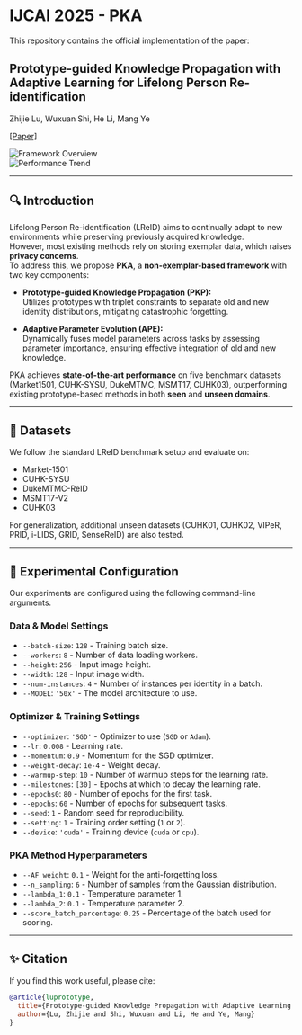 # IJCAI 2025 - PKA

This repository contains the official implementation of the paper:

## Prototype-guided Knowledge Propagation with Adaptive Learning for Lifelong Person Re-identification  
Zhijie Lu, Wuxuan Shi, He Li, Mang Ye

[[Paper]](./ijcai2025.pdf)

![Framework Overview](./pic1.png)  
![Performance Trend](./pic2.png)

---

## 🔍 Introduction
Lifelong Person Re-identification (LReID) aims to continually adapt to new environments while preserving previously acquired knowledge.  
However, most existing methods rely on storing exemplar data, which raises **privacy concerns**.  
To address this, we propose **PKA**, a **non-exemplar-based framework** with two key components:

- **Prototype-guided Knowledge Propagation (PKP):**  
  Utilizes prototypes with triplet constraints to separate old and new identity distributions, mitigating catastrophic forgetting.  

- **Adaptive Parameter Evolution (APE):**  
  Dynamically fuses model parameters across tasks by assessing parameter importance, ensuring effective integration of old and new knowledge.

PKA achieves **state-of-the-art performance** on five benchmark datasets (Market1501, CUHK-SYSU, DukeMTMC, MSMT17, CUHK03), outperforming existing prototype-based methods in both **seen** and **unseen domains**.

---

## 📂 Datasets
We follow the standard LReID benchmark setup and evaluate on:
- Market-1501
- CUHK-SYSU
- DukeMTMC-ReID
- MSMT17-V2
- CUHK03  

For generalization, additional unseen datasets (CUHK01, CUHK02, VIPeR, PRID, i-LIDS, GRID, SenseReID) are also tested.

---

## 🧪 Experimental Configuration
Our experiments are configured using the following command-line arguments.

### Data & Model Settings
- `--batch-size`: `128` - Training batch size.
- `--workers`: `8` - Number of data loading workers.
- `--height`: `256` - Input image height.
- `--width`: `128` - Input image width.
- `--num-instances`: `4` - Number of instances per identity in a batch.
- `--MODEL`: `'50x'` - The model architecture to use.

### Optimizer & Training Settings
- `--optimizer`: `'SGD'` - Optimizer to use (`SGD` or `Adam`).
- `--lr`: `0.008` - Learning rate.
- `--momentum`: `0.9` - Momentum for the SGD optimizer.
- `--weight-decay`: `1e-4` - Weight decay.
- `--warmup-step`: `10` - Number of warmup steps for the learning rate.
- `--milestones`: `[30]` - Epochs at which to decay the learning rate.
- `--epochs0`: `80` - Number of epochs for the first task.
- `--epochs`: `60` - Number of epochs for subsequent tasks.
- `--seed`: `1` - Random seed for reproducibility.
- `--setting`: `1` - Training order setting (`1` or `2`).
- `--device`: `'cuda'` - Training device (`cuda` or `cpu`).

### PKA Method Hyperparameters
- `--AF_weight`: `0.1` - Weight for the anti-forgetting loss.
- `--n_sampling`: `6` - Number of samples from the Gaussian distribution.
- `--lambda_1`: `0.1` - Temperature parameter 1.
- `--lambda_2`: `0.1` - Temperature parameter 2.
- `--score_batch_percentage`: `0.25` - Percentage of the batch used for scoring.

---

## ✨ Citation
If you find this work useful, please cite:

```bibtex
@article{luprototype,
  title={Prototype-guided Knowledge Propagation with Adaptive Learning for Lifelong Person Re-identification},
  author={Lu, Zhijie and Shi, Wuxuan and Li, He and Ye, Mang}
}
